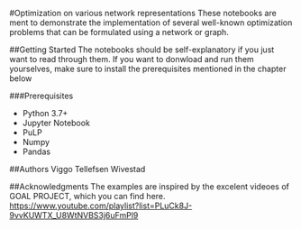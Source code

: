 #Optimization on various network representations
These notebooks are ment to demonstrate the implementation of several well-known optimization problems that can be formulated using a network or graph.

##Getting Started
The notebooks should be self-explanatory if you just want to read through them. If you want to donwload and run them yourselves, make sure to install the prerequisites mentioned in the chapter below

###Prerequisites
- Python 3.7+
- Jupyter Notebook
- PuLP
- Numpy
- Pandas

##Authors
Viggo Tellefsen Wivestad


##Acknowledgments
The examples are inspired by the excelent videoes of GOAL PROJECT, which you can find here.
https://www.youtube.com/playlist?list=PLuCk8J-9vvKUWTX_U8WtNVBS3j6uFmPl9